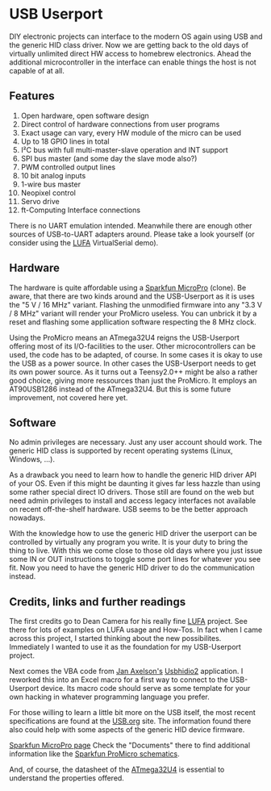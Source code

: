 # USB Userport

DIY electronic projects can interface to the modern OS again using
USB and the generic HID class driver. Now we are getting back to
the old days of virtually unlimited direct HW access to homebrew
electronics. Ahead the additional microcontroller in the interface
can enable things the host is not capable of at all.


## Features

1. Open hardware, open software design
2. Direct control of hardware connections from user programs
3. Exact usage can vary, every HW module of the micro can be used
4. Up to 18 GPIO lines in total
5. I²C bus with full multi-master-slave operation and INT support
6. SPI bus master (and some day the slave mode also?)
7. PWM controlled output lines
8. 10 bit analog inputs
9. 1-wire bus master
10. Neopixel control
11. Servo drive
12. ft-Computing Interface connections

There is no UART emulation intended. Meanwhile there are enough
other sources of USB-to-UART adapters around. Please take a look
yourself (or consider using the
[LUFA](http://www.fourwalledcubicle.com/LUFA.php)
VirtualSerial demo).


## Hardware

The hardware is quite affordable using a
[Sparkfun MicroPro](https://www.sparkfun.com/products/12640)
(clone). Be aware, that there are two kinds around and the
USB-Userport as it is uses the "5 V / 16 MHz" variant. Flashing
the unmodified firmware into any "3.3 V / 8 MHz" variant will
render your ProMicro useless. You can unbrick it by a reset and
flashing some appllication software respecting the 8 MHz clock.

Using the ProMicro means an ATmega32U4 reigns the USB-Userport
offering most of its I/O-facilities to the user. Other
microcontrollers can be used, the code has to be adapted, of
course. In some cases it is okay to use the USB as a power source.
In other cases the USB-Userport needs to get its own power source.
As it turns out a Teensy2.0++ might be also a rather good choice,
giving more ressources than just the ProMicro. It employs an
AT90USB1286 instead of the ATmega32U4. But this is some future
improvement, not covered here yet.


## Software

No admin privileges are necessary. Just any user account should
work. The generic HID class is supported by recent operating
systems (Linux, Windows, ...).

As a drawback you need to learn how to handle the generic HID
driver API of your OS. Even if this might be daunting it gives far
less hazzle than using some rather special direct IO drivers. Those
still are found on the web but need admin privileges to install
and access legacy interfaces not available on recent off-the-shelf
hardware. USB seems to be the better approach nowadays.

With the knowledge how to use the generic HID driver the userport
can be controlled by virtually any program you write. It is your
duty to bring the thing to live. With this we come close to those
old days where you just issue some IN or OUT instructions to
toggle some port lines for whatever you see fit. Now you need to
have the generic HID driver to do the communication instead.


## Credits, links and further readings

The first credits go to Dean Camera for his really fine
[LUFA](http://www.fourwalledcubicle.com/LUFA.php)
project. See there for lots of examples on LUFA usage and How-Tos.
In fact when I came across this project, I started thinking about
the new possibilites. Immediately I wanted to use it as the
foundation for my USB-Userport project.

Next comes the VBA code from
[Jan Axelson's](http://janaxelson.com/hidpage.htm)
[Usbhidio2](http://janaxelson.com/files/usbhidio2.zip)
application. I reworked this into an Excel macro for a first
way to connect to the USB-Userport device. Its macro code should
serve as some template for your own hacking in whatever
programming language you prefer.

For those willing to learn a little bit more on the USB itself,
the most recent specifications are found at the [USB.org](usb.org)
site. The information found there also could help with some aspects
of the generic HID device firmware.

[Sparkfun MicroPro page](https://www.sparkfun.com/products/12640)
Check the "Documents" there to find additional information like the
[Sparkfun ProMicro schematics](http://cdn.sparkfun.com/datasheets/Dev/Arduino/Boards/Pro_Micro_v13b.pdf).

And, of course, the datasheet of the
[ATmega32U4](http://ww1.microchip.com/downloads/en/DeviceDoc/Atmel-7766-8-bit-AVR-ATmega16U4-32U4_Datasheet.pdf)
is essential to understand the properties offered.

